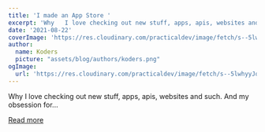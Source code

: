 ```yaml
---
title: 'I made an App Store '
excerpt: 'Why   I love checking out new stuff, apps, apis, websites and such. And my obsession for...'
date: '2021-08-22'
coverImage: 'https://res.cloudinary.com/practicaldev/image/fetch/s--5lwhyyJq--/c_imagga_scale,f_auto,fl_progressive,h_420,q_auto,w_1000/https://dev-to-uploads.s3.amazonaws.com/uploads/articles/js4pr2l1kgqaoj8opsc8.png'
author:
  name: Koders
  picture: "assets/blog/authors/koders.png"
ogImage:
  url: 'https://res.cloudinary.com/practicaldev/image/fetch/s--5lwhyyJq--/c_imagga_scale,f_auto,fl_progressive,h_420,q_auto,w_1000/https://dev-to-uploads.s3.amazonaws.com/uploads/articles/js4pr2l1kgqaoj8opsc8.png'
---
```


Why   I love checking out new stuff, apps, apis, websites and such. And my obsession for...

[Read more](https://dev.to/patrickweb/i-made-an-app-store-283m)
